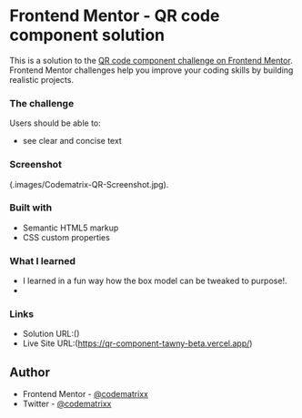 # Frontend Mentor - QR code component solution

This is a solution to the [QR code component challenge on Frontend Mentor](https://www.frontendmentor.io/challenges/qr-code-component-iux_sIO_H). Frontend Mentor challenges help you improve your coding skills by building realistic projects. 

### The challenge

Users should be able to:

- see clear and concise text

### Screenshot

(.images/Codematrix-QR-Screenshot.jpg).

### Built with

- Semantic HTML5 markup
- CSS custom properties

### What I learned

- I learned in a fun way how the box model can be tweaked to purpose!.
- 

### Links

- Solution URL:()
- Live Site URL:(https://qr-component-tawny-beta.vercel.app/)

## Author

- Frontend Mentor - [@codematrixx](https://www.frontendmentor.io/profile/codematrixx)
- Twitter - [@codematrixx](https://www.x.com/codematriixx)

